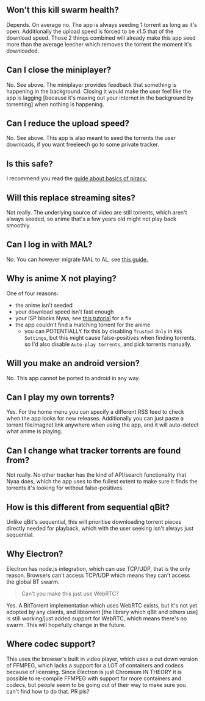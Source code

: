 ## **Won't this kill swarm health?**
Depends. On average no. The app is always seeding 1 torrent as long as it's open. Additionally the upload speed is forced to be x1.5 that of the download speed. Those 2 things combined will already make this app seed more than the average leecher which removes the torrent the moment it's downloaded.

## **Can I close the miniplayer?**
No. See above. The miniplayer provides feedback that something is happening in the background. Closing it would make the user feel like the app is lagging [because it's maxing out your internet in the background by torrenting] when nothing is happening.

## **Can I reduce the upload speed?**
No. See above. This app is also meant to seed the torrents the user downloads, if you want freeleech go to some private tracker.

## **Is this safe?**
I recommend you read the [guide about basics of piracy.](https://thewiki.moe/guides/torrenting)

## **Will this replace streaming sites?**
Not really. The underlying source of video are still torrents, which aren't always seeded, so anime that's a few years old might not play back smoothly.

## **Can I log in with MAL?**
No. You can however migrate MAL to AL, see [this guide.](https://anilist.co/forum/thread/3393)

## **Why is anime X not playing?**
One of four reasons:
- the anime isn't seeded
- your download speed isn't fast enough
- your ISP blocks Nyaa, see [this tutorial](https://thewiki.moe/en/tutorials/unblock) for a fix
- the app couldn't find a matching torrent for the anime
  - you can POTENTIALLY fix this by disabling `Trusted Only` in `RSS Settings`, but this might cause false-positives when finding torrents, so I'd also disable `Auto-play torrents`, and pick torrents manually.

## **Will you make an android version?**
No. This app cannot be ported to android in any way.

## **Can I play my own torrents?**
Yes. For the home menu you can specify a different RSS feed to check when the app looks for new releases. Additionally you can just paste a torrent file/magnet link anywhere when using the app, and it will auto-detect what anime is playing.

## **Can I change what tracker torrents are found from?**
Not really. No other tracker has the kind of API/search functionality that Nyaa does, which the app uses to the fullest extent to make sure it finds the torrents it's looking for without false-positives.

## **How is this different from sequential qBit?**
Unlike qBit's sequential, this will prioritise downloading torrent pieces directly needed for playback, which with the user seeking isn't always just sequential.

## **Why Electron?**
Electron has node.js integration, which can use TCP/UDP, that is the only reason. Browsers can't access TCP/UDP which means they can't access the global BT swarm.
> Can't you make this just use WebRTC?

Yes. A BitTorrent implementation which uses WebRTC exists, but it's not yet adopted by any clients, and libtorrent [the library which qBit and others use] is still working/just added support for WebRTC, which means there's no swarm. This will hopefully change in the future.

## **Where codec support?**
This uses the browser's built in video player, which uses a cut down version of FFMPEG, which lacks a support for a LOT of containers and codecs because of licensing. Since Electron is just Chromium IN THEORY it is possible to re-compile FFMPEG with support for more containers and codecs, but people seem to be going out of their way to make sure you can't find how to do that. PR pls?
